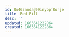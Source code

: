 ```yaml
---
id: 0w46znndaj99inybpf8orje
title: Red Pill
desc: ''
updated: 1663341222864
created: 1663341222864
---
```

